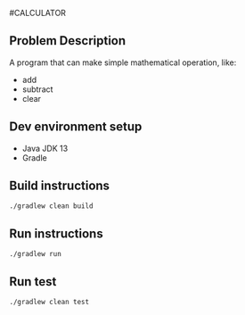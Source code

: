 #CALCULATOR

## Problem Description

A program that can make simple mathematical operation, like:
- add
- subtract
- clear

## Dev environment setup

- Java JDK 13
- Gradle

## Build instructions

```
./gradlew clean build
```

## Run instructions

```
./gradlew run
```

## Run test
```
./gradlew clean test
```
